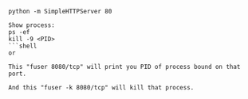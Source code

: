 ```shell
python -m SimpleHTTPServer 80

Show process:
ps -ef 
kill -9 <PID>
```shell
or 

This "fuser 8080/tcp" will print you PID of process bound on that port.

And this "fuser -k 8080/tcp" will kill that process.

